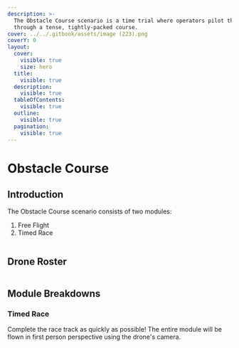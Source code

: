 ```yaml
---
description: >-
  The Obstacle Course scenario is a time trial where operators pilot their drone
  through a tense, tightly-packed course.
cover: ../../.gitbook/assets/image (223).png
coverY: 0
layout:
  cover:
    visible: true
    size: hero
  title:
    visible: true
  description:
    visible: true
  tableOfContents:
    visible: true
  outline:
    visible: true
  pagination:
    visible: true
---
```


# Obstacle Course

## Introduction

The Obstacle Course scenario consists of two modules:

1. Free Flight
2. Timed Race

<figure><img src="../../.gitbook/assets/image (252).png" alt=""><figcaption></figcaption></figure>

## Drone Roster

<figure><img src="../../.gitbook/assets/image (80).png" alt=""><figcaption></figcaption></figure>

## Module Breakdowns

### Timed Race

Complete the race track as quickly as possible! The entire module will be flown in first person perspective using the drone's camera.

<figure><img src="../../.gitbook/assets/image (240).png" alt=""><figcaption></figcaption></figure>

<figure><img src="../../.gitbook/assets/image (242).png" alt=""><figcaption></figcaption></figure>

<figure><img src="../../.gitbook/assets/image (243).png" alt=""><figcaption></figcaption></figure>

<figure><img src="../../.gitbook/assets/image (244).png" alt=""><figcaption></figcaption></figure>

<figure><img src="../../.gitbook/assets/image (245).png" alt=""><figcaption></figcaption></figure>

<figure><img src="../../.gitbook/assets/image (246).png" alt=""><figcaption></figcaption></figure>
